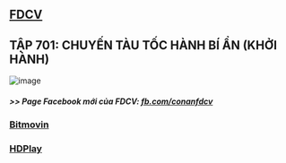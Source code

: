 ## [FDCV](https://admin1509.github.io/fdcvteam.blogspot.com/)
## TẬP 701: CHUYẾN TÀU TỐC HÀNH BÍ ẨN (KHỞI HÀNH)
![image](https://user-images.githubusercontent.com/75318518/146730963-225cfdaf-227a-409c-a4ef-a7d2c9dd0ef0.png)

##### >> Page Facebook mới của FDCV: [fb.com/conanfdcv](https://fb.com/conanfdcv)
### [Bitmovin](https://bitmovin.com/demos/stream-test?format=hls&manifest=https://raw.githubusercontent.com/admin1509/admin1509/main/conan-ep-701/index.m3u8)
### [HDPlay](https://hdplay.se/?HLSP2P=https://raw.githubusercontent.com/admin1509/admin1509/main/conan-ep-701/index.m3u8)
